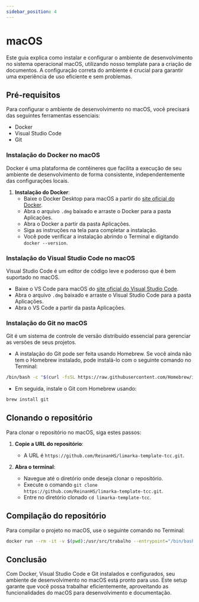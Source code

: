 ```yaml
---
sidebar_position: 4
---
```


# macOS

Este guia explica como instalar e configurar o ambiente de desenvolvimento no sistema operacional macOS, utilizando nosso template para a criação de documentos. A configuração correta do ambiente é crucial para garantir uma experiência de uso eficiente e sem problemas.

## Pré-requisitos

Para configurar o ambiente de desenvolvimento no macOS, você precisará das seguintes ferramentas essenciais:

- Docker
- Visual Studio Code
- Git

### Instalação do Docker no macOS

Docker é uma plataforma de contêineres que facilita a execução de seu ambiente de desenvolvimento de forma consistente, independentemente das configurações locais.

1. **Instalação do Docker**:
   - Baixe o Docker Desktop para macOS a partir do [site oficial do Docker](https://www.docker.com/products/docker-desktop).
   - Abra o arquivo `.dmg` baixado e arraste o Docker para a pasta Aplicações.
   - Abra o Docker a partir da pasta Aplicações.
   - Siga as instruções na tela para completar a instalação.
   - Você pode verificar a instalação abrindo o Terminal e digitando `docker --version`.

### Instalação do Visual Studio Code no macOS

Visual Studio Code é um editor de código leve e poderoso que é bem suportado no macOS.

- Baixe o VS Code para macOS do [site oficial do Visual Studio Code](https://code.visualstudio.com/Download).
- Abra o arquivo `.dmg` baixado e arraste o Visual Studio Code para a pasta Aplicações.
- Abra o VS Code a partir da pasta Aplicações.

### Instalação do Git no macOS

Git é um sistema de controle de versão distribuído essencial para gerenciar as versões de seus projetos.

- A instalação do Git pode ser feita usando Homebrew. Se você ainda não tem o Homebrew instalado, pode instalá-lo com o seguinte comando no Terminal:

```bash
/bin/bash -c "$(curl -fsSL https://raw.githubusercontent.com/Homebrew/install/HEAD/install.sh)"
```

- Em seguida, instale o Git com Homebrew usando:

```bash
brew install git
```

## Clonando o repositório

Para clonar o repositório no macOS, siga estes passos:

1. **Copie a URL do repositório**:
   - A URL é `https://github.com/ReinanHS/limarka-template-tcc.git`.

2. **Abra o terminal**:
   - Navegue até o diretório onde deseja clonar o repositório.
   - Execute o comando `git clone https://github.com/ReinanHS/limarka-template-tcc.git`.
   - Entre no diretório clonado `cd limarka-template-tcc`.

## Compilação do repositório

Para compilar o projeto no macOS, use o seguinte comando no Terminal:

```bash
docker run --rm -it -v $(pwd):/usr/src/trabalho --entrypoint="/bin/bash" reinanhs/limarka-help:1.0.0 -c "limarka --version"
```

## Conclusão

Com Docker, Visual Studio Code e Git instalados e configurados, seu ambiente de desenvolvimento no macOS está pronto para uso. Este setup garante que você possa trabalhar eficientemente, aproveitando as funcionalidades do macOS para desenvolvimento e documentação.
